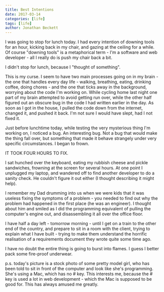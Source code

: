 ```yaml
---
title: Best Intentions
date: 2017-03-14
categories: [life]
tags: [life]
author: Jonathan Beckett
---
```


I was going to stop for lunch today. I had every intention of downing tools for an hour, kicking back in my chair, and gazing at the ceiling for a while. Of course "downing tools" is a metaphorical term - I'm a software and web developer - all I really do is push my chair back a bit.

I didn't stop for lunch, because I "thought of something".

This is my curse. I seem to have two main processes going on in my brain - the one that handles every day life - walking, breathing, eating, drinking coffee, doing chores - and the one that ticks away in the background, worrying about the code I'm working on. While cycling home last night one part of my brain attempted to avoid getting run over, while the other half figured out an obscure bug in the code I had written earlier in the day. As soon as I got in the house, I pulled the code down from the internet, changed it, and pushed it back. I'm not sure I would have slept, had I not fixed it.

Just before lunchtime today, while testing the very mysterious thing I'm working on, I noticed a bug. An interesting bug. Not a bug that would make the thing fall over, but something that made it behave strangely under very specific circumstances. I began to frown.

IT TOOK FOUR HOURS TO FIX.

I sat hunched over the keyboard, eating my rubbish cheese and pickle sandwiches, frowning at the screen for several hours. At one point I unplugged my laptop, and wandered off to find another developer to do a sanity check. He couldn't figure it out either (I thought describing it might help).

I remember my Dad drumming into us when we were kids that it was useless fixing the symptoms of a problem - you needed to find out why the problem had happened in the first place (he was an engineer). I thought about him and smiled as I did the programming equivalent of pulling the computer's engine out, and disassembling it all over the office floor.

I have half a day left - tomorrow morning - until I get on a train to the other end of the country, and prepare to sit in a room with the client, trying to explain what I have built - trying to make them understand the horrific realisation of a requirements document they wrote quite some time ago.

I have no doubt the entire thing is going to burst into flames. I guess I better pack some fire-proof underwear.

p.s. today's picture is a stock photo of some pretty model girl, who has been told to sit in front of the computer and look like she's programming. She's using a Mac, which has no # key. This interests me, because the # key is used a lot in web development - which the Mac is supposed to be good for. This has always amused me greatly.